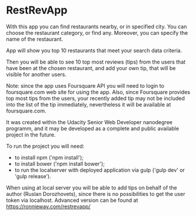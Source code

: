 # RestRevApp

With this app you can find restaurants nearby, or in specified city. You can choose the restaurant category, or find any. Moreover, you can specify the name of the restaurant.

App will show you top 10 restaurants that meet your search data criteria.

Then you will be able to see 10 top most reviews (tips) from the users that have been at the chosen restaurant, and add your own tip, that will be visible for another users.

Note: since the app uses Foursquare API you will need to login to foursquare.com web site for using the app. Also, since Foursquare provides top most tips from the users, your recently added tip may not be included into the list of the tip immediately, nevertheless it will be available at foursquare.com.

It was created within the Udacity Senior Web Developer nanodegree programm, and it may be developed as a complete and public available project in the future.


To run the project you will need:
- to install npm ('npm install');
- to install bower ('npm install bower');
- to run the localserver with deployed application via gulp ('gulp dev' or 'gulp release').

When using at local server you will be able to add tips on behalf of the author (Ruslan Dorozhovets), since there is no possibilities to get the user token via localhost. Advanced version can be found at https://ronnieway.com/restrevapp/
